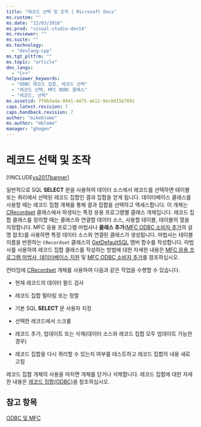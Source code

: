 ```yaml
---
title: "레코드 선택 및 조작 | Microsoft Docs"
ms.custom: ""
ms.date: "12/03/2016"
ms.prod: "visual-studio-dev14"
ms.reviewer: ""
ms.suite: ""
ms.technology: 
  - "devlang-cpp"
ms.tgt_pltfrm: ""
ms.topic: "article"
dev_langs: 
  - "C++"
helpviewer_keywords: 
  - "ODBC 레코드 집합, 레코드 선택"
  - "레코드 선택, MFC ODBC 클래스"
  - "레코드, 선택"
ms.assetid: 7f0b3a4a-9941-4475-a612-9ec8d15b7691
caps.latest.revision: 7
caps.handback.revision: 7
author: "mikeblome"
ms.author: "mblome"
manager: "ghogen"
---
```

# 레코드 선택 및 조작
[!INCLUDE[vs2017banner](../../assembler/inline/includes/vs2017banner.md)]

일반적으로 SQL **SELECT** 문을 사용하여 데이터 소스에서 레코드를 선택하면 테이블 또는 쿼리에서 선택된 레코드 집합인 결과 집합을 얻게 됩니다.  데이터베이스 클래스를 사용할 때는 레코드 집합 개체를 통해 결과 집합을 선택하고 액세스합니다.  이 개체는 [CRecordset](../../mfc/reference/crecordset-class.md) 클래스에서 파생되는 특정 응용 프로그램별 클래스 개체입니다.  레코드 집합 클래스를 정의할 때는 클래스와 연결할 데이터 소스, 사용할 테이블, 테이블의 열을 지정합니다.  MFC 응용 프로그램 마법사나 **클래스 추가**\([MFC ODBC 소비자 추가](../../mfc/reference/adding-an-mfc-odbc-consumer.md)의 설명 참조\)를 사용하면 특정 데이터 소스와 연결된 클래스가 생성됩니다.  마법사는 테이블 이름을 반환하는 `CRecordset` 클래스의 [GetDefaultSQL](../Topic/CRecordset::GetDefaultSQL.md) 멤버 함수를 작성합니다.  마법사를 사용하여 레코드 집합 클래스를 작성하는 방법에 대한 자세한 내용은 [MFC 응용 프로그램 마법사, 데이터베이스 지원](../../mfc/reference/database-support-mfc-application-wizard.md) 및 [MFC ODBC 소비자 추가](../../mfc/reference/adding-an-mfc-odbc-consumer.md)를 참조하십시오.  
  
 런타임에 [CRecordset](../../mfc/reference/crecordset-class.md) 개체를 사용하여 다음과 같은 작업을 수행할 수 있습니다.  
  
-   현재 레코드의 데이터 필드 검사  
  
-   레코드 집합 필터링 또는 정렬  
  
-   기본 SQL **SELECT** 문 사용자 지정  
  
-   선택한 레코드에서 스크롤  
  
-   레코드 추가, 업데이트 또는 삭제\(데이터 소스와 레코드 집합 모두 업데이트 가능한 경우\)  
  
-   레코드 집합을 다시 퀴리할 수 있는지 여부를 테스트하고 레코드 집합의 내용 새로 고침  
  
 레코드 집합 개체의 사용을 마치면 개체를 닫거나 삭제합니다.  레코드 집합에 대한 자세한 내용은 [레코드 집합\(ODBC\)](../../data/odbc/recordset-odbc.md)을 참조하십시오.  
  
## 참고 항목  
 [ODBC 및 MFC](../../data/odbc/odbc-and-mfc.md)